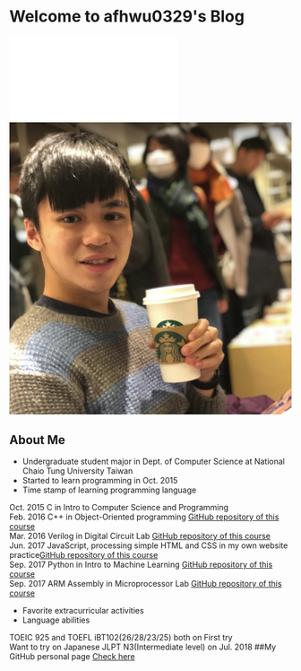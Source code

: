 # Welcome to afhwu0329's Blog
![Time now](../site/assets/javascripts/analog_clock/main.js)
![Screenshot](images/index/Myself.png)
## About Me
* Undergraduate student major in Dept. of Computer Science at National Chaio Tung University Taiwan
* Started to learn programming in Oct. 2015
* Time stamp of learning programming language

Oct. 2015 C in Intro to Computer Science and Programming<br />
Feb. 2016 C++ in Object-Oriented programming [GitHub repository of this course](https://github.com/Alfons0329/OOP_Spring_2016)<br />
Mar. 2016 Verilog in Digital Circuit Lab [GitHub repository of this course](https://github.com/Alfons0329/DLAB_Fall_2016)<br />
Jun. 2017 JavaScript, processing simple HTML and CSS in my own website practice[GitHub repository of this course](https://github.com/Alfons0329/Web_Design_Practice)<br />
Sep. 2017 Python in Intro to Machine Learning [GitHub repository of this course](https://github.com/Alfons0329/Machine_Learning_Fall_2017)<br />
Sep. 2017 ARM Assembly in Microprocessor Lab [GitHub repository of this course](https://github.com/Alfons0329/MPSLab_Fall_2017)

* Favorite extracurricular activities
* Language abilities

TOEIC 925 and TOEFL iBT102(26/28/23/25) both on First try <br />
Want to try on Japanese JLPT N3(Intermediate level) on Jul. 2018
##My GitHub personal page
[Check here](https://github.com/Alfons0329)
